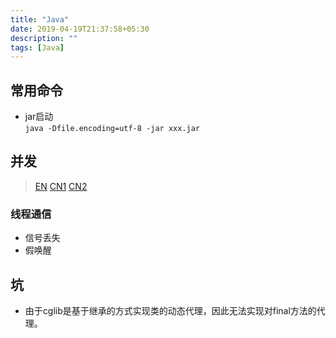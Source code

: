 ```yaml
---
title: "Java"
date: 2019-04-19T21:37:58+05:30
description: ""
tags: [Java]
---
```


## 常用命令
- jar启动  
`java -Dfile.encoding=utf-8 -jar xxx.jar`

## 并发
>[EN](http://tutorials.jenkov.com/java-concurrency/index.html) [CN1](http://ifeve.com/java-concurrency-thread-directory/) [CN2](https://my.oschina.net/roccn?tab=newest&catalogId=5671817)
### 线程通信
- 信号丢失
- 假唤醒

## 坑
- 由于cglib是基于继承的方式实现类的动态代理，因此无法实现对final方法的代理。